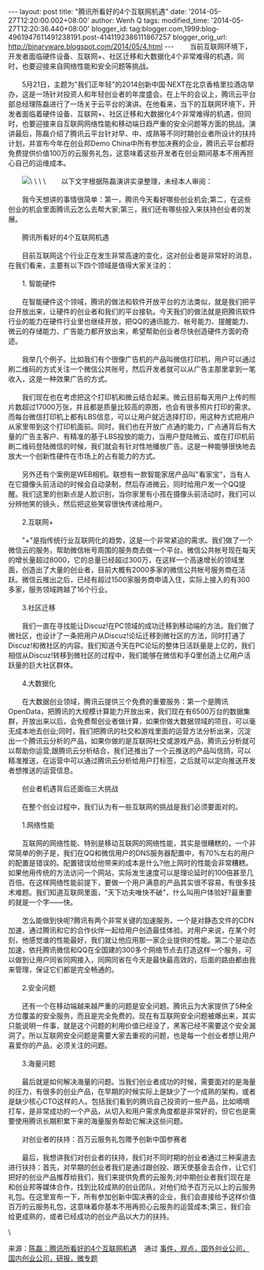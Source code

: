 --- layout: post title: "腾讯所看好的4个互联网机遇" date:
'2014-05-27T12:20:00.002+08:00' author: Wenh Q tags: modified\_time:
'2014-05-27T12:20:36.440+08:00' blogger\_id:
tag:blogger.com,1999:blog-4961947611491238191.post-4141192386111867257
blogger\_orig\_url: http://binaryware.blogspot.com/2014/05/4.html ---
　　当前互联网环境下，开发者面临硬件设备、互联网+、社区迁移和大数据化4个非常难得的机遇，同时，也要迎接来自网络性能和安全问题等挑战。\
\
　　5月21日，主题为"我们正年轻"的2014创新中国·NEXT在北京香格里拉酒店举办，这是一场针对投资人和年轻创业者的年度盛会。在上午的会议上，腾讯云平台部总经理陈磊进行了一场关于云平台的演讲。在他看来，当下的互联网环境下，开发者面临着硬件设备、互联网+、社区迁移和大数据化4个非常难得的机遇，但同时，也要迎接来自互联网网络性能和移动端日趋严重的安全问题等方面的挑战。演讲最后，陈磊介绍了腾讯云平台针对早、中、成熟等不同时期创业者所设计的扶持计划，并宣布今年在创业邦Demo
China中所有参加决赛的企业，腾讯云平台都将免费提供价值100万的云服务礼包，这意味着这些开发者在创业期间基本不用再担心自己的运维成本。\
\
　　![](https://images-blogger-opensocial.googleusercontent.com/gadgets/proxy?url=http%3A%2F%2Fwww.kuailiyu.com%2Fuploadfile%2F2014%2F0521%2F20140521044149103.jpg&container=blogger&gadget=a&rewriteMime=image%2F*)\
\
\
\
　　以下文字根据陈磊演讲实录整理，未经本人审阅：\
\
　　我今天想讲的事情很简单：第一，腾讯今天看好哪些创业机会;第二，在这些创业的机会里面腾讯云怎么去帮大家;第三，我们还有哪些投入来扶持创业者的发展。\
\
　　腾讯所看好的4个互联网机遇\
\
　　目前互联网这个行业正在发生非常高速的变化，这对创业者是非常好的消息，在我们看来，主要有以下四个领域是值得大家关注的：\
\
　　1. 智能硬件\
\
　　在智能硬件这个领域，腾讯的做法和软件开放平台的方法类似，就是我们把平台开放出来，让硬件的创业者和我们的平台接轨。今天我们的做法就是把腾讯软件行业的能力在硬件行业里也继续开放，把QQ的通讯能力、帐号能力、提醒能力、微云的存储能力、广告能力都开放出来，希望帮助创业者尽快创造硬件方面的奇迹。\
\
　　我举几个例子。比如我们有个很像广告机的产品叫微信打印机，用户可以通过刷二维码的方式关注一个微信公共账号，然后开发者就可以从广告主那里拿到一笔收入，这是一种效果广告的方式。\
\
　　我们现在也在考虑把这个打印机和微云结合起来。微云目前每天用户上传的照片数超过17000万张，并且都是质量比较高的原图，也会有很多照片打印的需求。而每台微信打印机上都有LBS信息，可以让用户就近选择打印，用这种方式把用户从家里带到这个打印机面前。同时，我们也在开放广点通的能力，广点通背后有大量的广告主客户、有精准的基于LBS投放的能力，当用户登陆微云、或在打印机前刷二维码登陆微信的时候，我们就会有针对性地播放广告。这是一种能够很快地去放大一个创新性硬件在市场上的占有能力的方式。\
\
　　另外还有个案例是WEB相机。联想有一款智能家居产品叫"看家宝"，当有人在它摄像头前活动的时候会自动录制，然后存进微云，同时给用户发一个QQ提醒。我们这里的创新点是人脸识别，当你家里有小孩在摄像头前活动时，我们可以分辨他笑的镜头，然后把这些笑容很快传递给用户。\
\
　　2.互联网+\
\
　　"+"是指传统行业互联网化的趋势，这是一个非常紧迫的需求。我们做了一个微信云的服务，帮助微信帐号周围的服务商去做一个平台。微信公共帐号现在每天的增长量超过8000，它的总量已经超过300万，在这样一个高速增长的领域里面，创造出了大量的创业者，目前大概有2000多家的微信公共帐号服务商在活跃。微信云推出之后，已经有超过1500家服务商申请入住，实际上接入的有300多家，服务领域跨越了16个行业。\
\
　　3.社区迁移\
\
　　我们一直在寻找能让Discuz!在PC领域的成功迁移到移动端的方法。我们做了微社区，也设计了一条把用户从Discuz!论坛迁移到微社区的方法，同时打通了Discuz!和微社区的内容。我们知道今天在PC论坛的整体日活跃量是上亿的，我们相信从Discuz!转移到微社区的过程中，我们能够在微信和手Q里创造上亿用户活跃量的巨大社区群体。\
\
　　4.大数据化\
\
　　在大数据创业领域，腾讯云提供三个免费的重要服务：第一个是腾讯OpenData，把腾讯的大规模计算能力开放出来，我们现在有6500万台的数据集群，开放出来以后，会免费帮创业者做计算，如果你做大数据领域的项目，可以毫无成本地去创业;同时，我们把腾讯的社交和游戏里面的运营方法分析出来，沉淀出一个腾讯云分析的产品，如果你做的是互联网社交或游戏产品，腾讯云分析就可以帮助你运营;跟腾讯云分析结合，我们还推出了一个云推送的产品叫信鸽，可以精准推送，在运营中可以通过腾讯云分析给用户打标签，之后就可以定向推送开发者想推送的运营信息。\
\
　　创业者机遇背后还面临三大挑战\
\
　　在整个创业过程中，我们认为有一些互联网的挑战是我们必须要面对的。\
\
　　1.网络性能\
\
　　互联网的网络性能、特别是移动互联网的网络性能，其实是很糟糕的，一个非常简单的例子是，我们在QQ和微信用户的DNS服务器配置中，有70%左右的用户的配置是错误的。配置错误给他带来的成本是什么?他上网时的性能会非常糟糕。如果他用传统的方法访问一个网站，实际发生速度可以是理论延时的100倍甚至几百倍。在这样网络性能前提下，要做一个用户满意的产品其实很不容易，有很多技术难题。我们知道互联网里面，"天下功夫唯快不破"，什么叫用户体验好?最重要的就是一个字——快。\
\
　　怎么能做到快呢?腾讯有两个非常关键的加速服务。一个是对静态文件的CDN加速，通过腾讯和它的合作伙伴一起给用户创造最佳体验。对用户来说，在某个时刻，他感觉谁的性能最好，我们就让他应用那一家企业提供的性能。第二个是动态加速，依托腾讯微信和QQ在全国建的300多个网络节点去打造这样一个服务，可以做到让用户同省同网接入，同网同省在今天是最快最高效的，后面的路由都由我来管理，保证它们都是完全畅通的。\
\
　　2.安全问题\
\
　　还有一个在移动端越来越严重的问题是安全问题。腾讯云为大家提供了5种全方位覆盖的安全服务，而且是完全免费的。现在有互联网安全问题被爆出来，其实只能说明一件事，就是这个问题的利用价值已经没了，黑客已经不需要这个安全漏洞了。所以互联网安全问题是需要大家去重视的问题，也是每一个创业者想让用户喜爱你的产品，必须关注的问题。\
\
　　3.海量问题\
\
　　最后就是如何解决海量的问题。当我们创业者成功的时候，需要面对的是海量的压力，有很多的创业产品，在早期的时候实际上是缺少了一个成熟的架构，或者是缺少核心CTO这样的人。包括我们看到的腾讯自己投资的一些产品，比如嘀嘀打车，是非常成功的一个产品，从切入和用户需求角度都是非常好的，但它也是需要使用腾讯长期积累下来的海量服务帮助它解决这些问题。\
\
　　对创业者的扶持：百万云服务礼包赠予创新中国参赛者\
\
　　最后，我想讲我们对创业者的扶持，我们对不同时期的创业者通过三种渠道去进行扶持：首先，对早期的创业者我们是通过跟创投、跟天使基金去合作，让它们把好的创业产品推荐给我们，我们来提供免费的云服务;对中期创业者我们现在是和创业邦等媒体合作，找到比较成熟的创业团队，对他们给予百万元以上的云服务礼包。在这里宣布一下，所有参加创新中国决赛的企业，我们会直接给予这样价值百万的云服务礼包，这意味着你基本不用再担心云服务的运营成本;第三，我们会给更成熟的，或者已经成功的创业产品以大力的扶持。
<div>

\

</div>

<div>

来源：[陈磊：腾讯所看好的4个互联网机遇](http://www.kuailiyu.com/article/9947.html) 
  通过 [事件，观点，国外创业公司，国内创业公司，研报，微专题](http://www.kuailiyu.com/)

</div>
